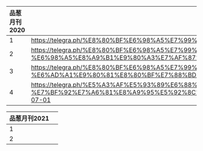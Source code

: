 |品葱月刊2020||
|:-|:-|
|1|https://telegra.ph/%E8%80%BF%E6%98%A5%E7%99%BC%E8%A8%80-01-18|
|2|https://telegra.ph/%E8%80%BF%E6%98%A5%E7%99%BC%E8%A8%80-%E6%98%A5%E8%A9%B1%E9%80%A3%E7%AF%87%E8%80%BF%E7%A0%B4%E4%B8%8B%E9%99%90-02-16|
|3|https://telegra.ph/%E8%80%BF%E6%98%A5%E7%99%BC%E8%A8%80-%E6%AD%A1%E9%80%81%E8%80%BF%E7%88%BD%E8%BF%8E%E6%96%B0%E5%90%8D%E5%AD%97-06-19|
|4|https://telegra.ph/%E5%A3%AF%E5%93%89%E6%88%91%E5%A4%A7%E5%A4%A9%E6%9C%9D-%E7%BF%92%E7%A6%81%E8%A9%95%E5%92%8C%E4%BB%96%E7%9A%84%E8%88%89%E6%89%8B%E6%A9%9F%E5%99%A8-07-01|

|品葱月刊2021||
|:-|:-|
|1|
|2|
